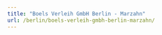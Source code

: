 ```yaml
---
title: "Boels Verleih GmbH Berlin - Marzahn"
url: /berlin/boels-verleih-gmbh-berlin-marzahn/
---
```

